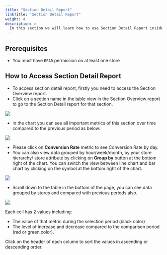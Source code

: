```yaml
---
title: "Section Detail Report"
linkTitle: "Section Detail Report"
weight: 4
description: >
  In this section we will learn how to use Section Detail Report inside the Palexy platform.
---
```


## Prerequisites
- You must have `READ` permission on at least one store

## How to Access Section Detail Report
- To access section detail report, firstly you need to access the Section Overview report.
- Click on a section name in the table view in the Section Overview report to go to the Section Detail report for that section.
<img src="https://storage.googleapis.com/palexy-static-files/documents/reports/reports_section_detail_access.png"/>

- In the chart you can see all important metrics of this section over time compared to the previous period as below:
<img src="https://storage.googleapis.com/palexy-static-files/documents/reports/reports_section_detail_overview.png"/>

- Please click on **Conversion Rate** metric to see Conversion Rate by day.
- You can also view data grouped by hour/week/month, by your store hierarchy/ store attribute by clicking on **Group by** button at the bottom right of the chart. You can switch the view between line chart and bar chart by clicking on the symbol at the bottom right of the chart.
<img src="https://storage.googleapis.com/palexy-static-files/documents/reports/reports_section_detail_group_by.png"/>

- Scroll down to the table in the bottom of the page, you can see data grouped by stores and compared with previous periods also. 
<img src="https://storage.googleapis.com/palexy-static-files/documents/reports/reports_section_detail_table.png"/>

Each cell has 2 values ​​including: 
- The value of that metric during the selection period (black color)
- The level of increase and decrease compared to the comparison period (red or green color).

Click on the header of each column to sort the values in ascending or descending order.

